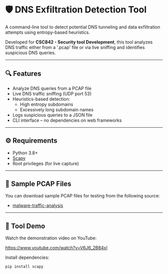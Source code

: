 # 🛡️ DNS Exfiltration Detection Tool

A command-line tool to detect potential DNS tunneling and data exfiltration attempts using entropy-based heuristics.

Developed for **CSC842 - Security tool Development**, this tool analyzes DNS traffic either from a '.pcap' file or via live sniffing and identifies suspicious DNS queries.

---

## 🔍 Features

- Analyze DNS queries from a PCAP file
- Live DNS traffic sniffing (UDP port 53)
- Heuristics-based detection:
  - High entropy subdomains
  - Excessively long subdomain names
- Logs suspicious queries to a JSON file
- CLI interface – no dependencies on web frameworks

---

## ⚙️ Requirements

- Python 3.8+
- [Scapy](https://scapy.readthedocs.io/)
- Root privileges (for live capture)
---

## 📁 Sample PCAP Files
You can download sample PCAP files for testing from the following source:

 - [malware-traffic-analysis](https://www.malware-traffic-analysis.net/training-exercises.html)

---
## 🎥 Tool Demo
Watch the demonstration video on YouTube:

https://www.youtube.com/watch?v=V6J6_2B84xI

Install dependencies:

```bash
pip install scapy





